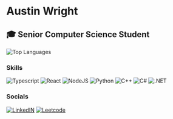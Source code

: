 # Austin Wright

## 🎓 Senior Computer Science Student  
![Top Languages](https://github-readme-stats.vercel.app/api/top-langs/?username=austinwright10&layout=compact&theme=radical)



### Skills  
![Typescript](https://img.shields.io/badge/TypeScript-007ACC?style=for-the-badge&logo=typescript&logoColor=white)
![React](https://img.shields.io/badge/React-20232A?style=for-the-badge&logo=react&logoColor=61DAFB)
![NodeJS](https://img.shields.io/badge/Node.js-43853D?style=for-the-badge&logo=node.js&logoColor=white)
![Python](https://img.shields.io/badge/Python-14354C?style=for-the-badge&logo=python&logoColor=white)
![C++](https://img.shields.io/badge/C%2B%2B-00599C?style=for-the-badge&logo=c%2B%2B&logoColor=white)
![C#](https://img.shields.io/badge/C%23-239120?style=for-the-badge&logo=c-sharp&logoColor=white)
![.NET](https://img.shields.io/badge/.NET-000000?style=for-the-badge&logo=.net&logoColor=white)

### Socials
[![LinkedIN](https://img.shields.io/badge/LinkedIn-0077B5?style=for-the-badge&logo=linkedin&logoColor=white)](https://www.linkedin.com/in/austin-wright10/)
[![Leetcode](https://img.shields.io/badge/-LeetCode-000000?style=for-the-badge&logo=LeetCode&logoColor=white)](https://leetcode.com/u/austinwright10/)
